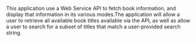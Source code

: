 This application use a Web Service API to fetch book information, and display that information in its various modes.The application will allow a user to retrieve all available book titles available via the API, as well as allow a user to search for a subset of titles that match a user-provided search string.
